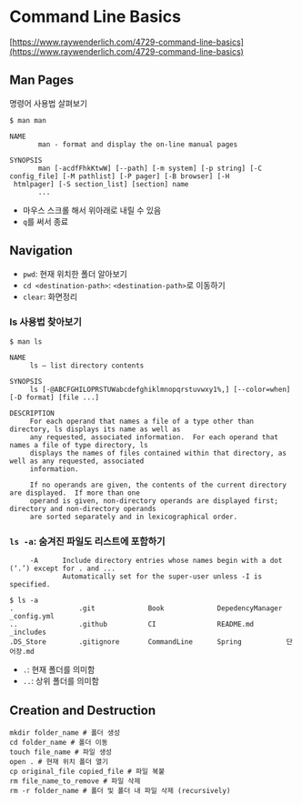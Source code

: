 # Command Line Basics

[https://www.raywenderlich.com/4729-command-line-basics](https://www.raywenderlich.com/4729-command-line-basics)

## Man Pages

명령어 사용법 살펴보기

```
$ man man
```

```
NAME
       man - format and display the on-line manual pages

SYNOPSIS
       man [-acdfFhkKtwW] [--path] [-m system] [-p string] [-C config_file] [-M pathlist] [-P pager] [-B browser] [-H
 htmlpager] [-S section_list] [section] name
       ...
```

- 마우스 스크롤 해서 위아래로 내릴 수 있음
- `q`를 써서 종료

## Navigation

- `pwd`: 현재 위치한 폴더 알아보기
- `cd <destination-path>`: `<destination-path>`로 이동하기
- `clear`: 화면정리

### ls 사용법 찾아보기

```
$ man ls
```

```
NAME
     ls – list directory contents

SYNOPSIS
     ls [-@ABCFGHILOPRSTUWabcdefghiklmnopqrstuvwxy1%,] [--color=when] [-D format] [file ...]

DESCRIPTION
     For each operand that names a file of a type other than directory, ls displays its name as well as
     any requested, associated information.  For each operand that names a file of type directory, ls
     displays the names of files contained within that directory, as well as any requested, associated
     information.

     If no operands are given, the contents of the current directory are displayed.  If more than one
     operand is given, non-directory operands are displayed first; directory and non-directory operands
     are sorted separately and in lexicographical order.
```

### `ls -a`: 숨겨진 파일도 리스트에 포함하기

```
     -A      Include directory entries whose names begin with a dot (‘.’) except for . and ...
             Automatically set for the super-user unless -I is specified.
```

```
$ ls -a
.                .git             Book             DepedencyManager _config.yml
..               .github          CI               README.md        _includes
.DS_Store        .gitignore       CommandLine      Spring           단어장.md
```

- `.`: 현재 폴더를 의미함
- `..`: 상위 폴더를 의미함

## Creation and Destruction

```shell
mkdir folder_name # 폴더 생성
cd folder_name # 폴더 이동
touch file_name # 파일 생성
open . # 현재 위치 폴더 열기
cp original_file copied_file # 파일 복붙
rm file_name_to_remove # 파일 삭제
rm -r folder_name # 폴더 및 폴더 내 파일 삭제 (recursively)
```
